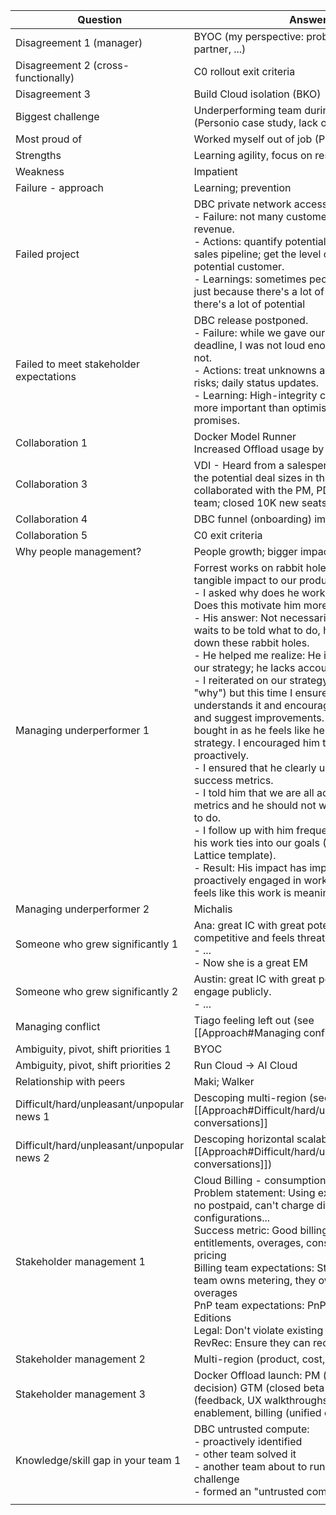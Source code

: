 | Question                                   | Answer                                                                                                                                                                                                                                                                                                                                                                                                                                                                                                                                                                                                                                                                                                                                                                                                                                                                                                                                                                                                                                                                                                         |
| ------------------------------------------ | -------------------------------------------------------------------------------------------------------------------------------------------------------------------------------------------------------------------------------------------------------------------------------------------------------------------------------------------------------------------------------------------------------------------------------------------------------------------------------------------------------------------------------------------------------------------------------------------------------------------------------------------------------------------------------------------------------------------------------------------------------------------------------------------------------------------------------------------------------------------------------------------------------------------------------------------------------------------------------------------------------------------------------------------------------------------------------------------------------------- |
| Disagreement 1 (manager)                   | BYOC (my perspective: problem space, design partner, ...)                                                                                                                                                                                                                                                                                                                                                                                                                                                                                                                                                                                                                                                                                                                                                                                                                                                                                                                                                                                                                                                      |
| Disagreement 2 (cross-functionally)        | C0 rollout exit criteria                                                                                                                                                                                                                                                                                                                                                                                                                                                                                                                                                                                                                                                                                                                                                                                                                                                                                                                                                                                                                                                                                       |
| Disagreement 3                             | Build Cloud isolation (BKO)                                                                                                                                                                                                                                                                                                                                                                                                                                                                                                                                                                                                                                                                                                                                                                                                                                                                                                                                                                                                                                                                                    |
| Biggest challenge                          | Underperforming team during pandemic (Personio case study, lack of processes)                                                                                                                                                                                                                                                                                                                                                                                                                                                                                                                                                                                                                                                                                                                                                                                                                                                                                                                                                                                                                                  |
| Most proud of                              | Worked myself out of job (Proctorio)                                                                                                                                                                                                                                                                                                                                                                                                                                                                                                                                                                                                                                                                                                                                                                                                                                                                                                                                                                                                                                                                           |
| Strengths                                  | Learning agility, focus on results                                                                                                                                                                                                                                                                                                                                                                                                                                                                                                                                                                                                                                                                                                                                                                                                                                                                                                                                                                                                                                                                             |
| Weakness                                   | Impatient                                                                                                                                                                                                                                                                                                                                                                                                                                                                                                                                                                                                                                                                                                                                                                                                                                                                                                                                                                                                                                                                                                      |
| Failure - approach                         | Learning; prevention                                                                                                                                                                                                                                                                                                                                                                                                                                                                                                                                                                                                                                                                                                                                                                                                                                                                                                                                                                                                                                                                                           |
| Failed project                             | DBC private network access<br>- Failure: not many customers use it; not much revenue.<br>- Actions: quantify potential deal sizes from the sales pipeline; get the level of commitment of a potential customer.<br>- Learnings: sometimes people won't say "no"; just because there's a lot of noise doesn't mean there's a lot of potential                                                                                                                                                                                                                                                                                                                                                                                                                                                                                                                                                                                                                                                                                                                                                                   |
| Failed to meet stakeholder expectations    | DBC release postponed.<br>- Failure: while we gave our best to meet the deadline, I was not loud enough that we might not.<br>- Actions: treat unknowns and lack of scope as risks; daily status updates.<br>- Learning: High-integrity communication is more important than optimistic delivery promises.                                                                                                                                                                                                                                                                                                                                                                                                                                                                                                                                                                                                                                                                                                                                                                                                     |
| Collaboration 1                            | Docker Model Runner<br>Increased Offload usage by 6%                                                                                                                                                                                                                                                                                                                                                                                                                                                                                                                                                                                                                                                                                                                                                                                                                                                                                                                                                                                                                                                           |
| Collaboration 3                            | VDI - Heard from a salesperson; asked them for the potential deal sizes in the pipeline; collaborated with the PM, PD, and Runtime team; closed 10K new seats                                                                                                                                                                                                                                                                                                                                                                                                                                                                                                                                                                                                                                                                                                                                                                                                                                                                                                                                                  |
| Collaboration 4                            | DBC funnel (onboarding) improvements                                                                                                                                                                                                                                                                                                                                                                                                                                                                                                                                                                                                                                                                                                                                                                                                                                                                                                                                                                                                                                                                           |
| Collaboration 5                            | C0 exit criteria                                                                                                                                                                                                                                                                                                                                                                                                                                                                                                                                                                                                                                                                                                                                                                                                                                                                                                                                                                                                                                                                                               |
| Why people management?                     | People growth; bigger impact                                                                                                                                                                                                                                                                                                                                                                                                                                                                                                                                                                                                                                                                                                                                                                                                                                                                                                                                                                                                                                                                                   |
| Managing underperformer 1                  | Forrest works on rabbit holes, not making tangible impact to our product strategy.<br>- I asked why does he work on that so much? Does this motivate him more?<br>- His answer: Not necessarily, but while he waits to be told what to do, he works on chasing down these rabbit holes.<br>- He helped me realize: He is not bought in on our strategy; he lacks accountability.<br>- I reiterated on our strategy and goals (the "why") but this time I ensured that he understands it and encouraged him to probe it and suggest improvements. Now he is more bought in as he feels like he contributed to the strategy. I encouraged him to do this probing proactively.<br>- I ensured that he clearly understands our success metrics.<br>- I told him that we are all accountable for these metrics and he should not wait to be told what to do.<br>- I follow up with him frequently and ask how his work ties into our goals (I even created a Lattice template).<br>- Result: His impact has improved and he is proactively engaged in work that matters. He feels like this work is meaningful now. |
| Managing underperformer 2                  | Michalis                                                                                                                                                                                                                                                                                                                                                                                                                                                                                                                                                                                                                                                                                                                                                                                                                                                                                                                                                                                                                                                                                                       |
| Someone who grew significantly 1           | Ana: great IC with great potential, but competitive and feels threatened by coworkers.<br>- ...<br>- Now she is a great EM                                                                                                                                                                                                                                                                                                                                                                                                                                                                                                                                                                                                                                                                                                                                                                                                                                                                                                                                                                                     |
| Someone who grew significantly 2           | Austin: great IC with great potential, but doesn't engage publicly.<br>- ...                                                                                                                                                                                                                                                                                                                                                                                                                                                                                                                                                                                                                                                                                                                                                                                                                                                                                                                                                                                                                                   |
| Managing conflict                          | Tiago feeling left out (see [[Approach#Managing conflict]])                                                                                                                                                                                                                                                                                                                                                                                                                                                                                                                                                                                                                                                                                                                                                                                                                                                                                                                                                                                                                                                    |
| Ambiguity, pivot, shift priorities 1       | BYOC                                                                                                                                                                                                                                                                                                                                                                                                                                                                                                                                                                                                                                                                                                                                                                                                                                                                                                                                                                                                                                                                                                           |
| Ambiguity, pivot, shift priorities 2       | Run Cloud -> AI Cloud                                                                                                                                                                                                                                                                                                                                                                                                                                                                                                                                                                                                                                                                                                                                                                                                                                                                                                                                                                                                                                                                                          |
| Relationship with peers                    | Maki; Walker                                                                                                                                                                                                                                                                                                                                                                                                                                                                                                                                                                                                                                                                                                                                                                                                                                                                                                                                                                                                                                                                                                   |
| Difficult/hard/unpleasant/unpopular news 1 | Descoping multi-region (see [[Approach#Difficult/hard/unpleasant/unpopular conversations]]                                                                                                                                                                                                                                                                                                                                                                                                                                                                                                                                                                                                                                                                                                                                                                                                                                                                                                                                                                                                                     |
| Difficult/hard/unpleasant/unpopular news 2 | Descoping horizontal scalability (see [[Approach#Difficult/hard/unpleasant/unpopular conversations]])                                                                                                                                                                                                                                                                                                                                                                                                                                                                                                                                                                                                                                                                                                                                                                                                                                                                                                                                                                                                          |
| Stakeholder management 1                   | Cloud Billing - consumption based pricing<br>Problem statement: Using existing Docker PnP - no postpaid, can't charge different hardware configurations...<br>Success metric: Good billing UX: flexible entitlements, overages, consumption-based pricing<br>Billing team expectations: Strong contracts, our team owns metering, they own entitlements and overages<br>PnP team expectations: PnP that fits into Docker Editions<br>Legal: Don't violate existing contracts and T&A<br>RevRec: Ensure they can recognize revenue                                                                                                                                                                                                                                                                                                                                                                                                                                                                                                                                                                              |
| Stakeholder management 2                   | Multi-region (product, cost, legal, security)                                                                                                                                                                                                                                                                                                                                                                                                                                                                                                                                                                                                                                                                                                                                                                                                                                                                                                                                                                                                                                                                  |
| Stakeholder management 3                   | Docker Offload launch: PM (closed beta decision) GTM (closed beta activation); Design (feedback, UX walkthroughs), support enablement, billing (unified cloud credits)                                                                                                                                                                                                                                                                                                                                                                                                                                                                                                                                                                                                                                                                                                                                                                                                                                                                                                                                         |
| Knowledge/skill gap in your team 1         | DBC untrusted compute:<br>- proactively identified<br>- other team solved it<br>- another team about to run into a same challenge<br>- formed an "untrusted compute task force"                                                                                                                                                                                                                                                                                                                                                                                                                                                                                                                                                                                                                                                                                                                                                                                                                                                                                                                                |
|                                            |                                                                                                                                                                                                                                                                                                                                                                                                                                                                                                                                                                                                                                                                                                                                                                                                                                                                                                                                                                                                                                                                                                                |

